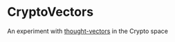 # CryptoVectors

An experiment with [thought-vectors](https://deeplearning4j.org/thoughtvectors) in the Crypto space